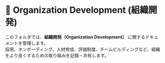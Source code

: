 # 🤝 Organization Development (組織開発)

このフォルダでは、**組織開発（Organization Development）** に関するドキュメントを管理します。  
採用、オンボーディング、人材育成、評価制度、チームビルディングなど、組織をより良くするための取り組みを記録・共有します。

